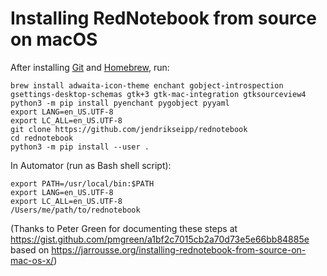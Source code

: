 # Installing RedNotebook from source on macOS

After installing [Git](https://git-scm.com/download/mac) and [Homebrew](https://docs.brew.sh/Installation), run:

    brew install adwaita-icon-theme enchant gobject-introspection gsettings-desktop-schemas gtk+3 gtk-mac-integration gtksourceview4
    python3 -m pip install pyenchant pygobject pyyaml
    export LANG=en_US.UTF-8
    export LC_ALL=en_US.UTF-8
    git clone https://github.com/jendrikseipp/rednotebook
    cd rednotebook
    python3 -m pip install --user .

In Automator (run as Bash shell script):

    export PATH=/usr/local/bin:$PATH
    export LANG=en_US.UTF-8
    export LC_ALL=en_US.UTF-8
    /Users/me/path/to/rednotebook

(Thanks to Peter Green for documenting these steps at
https://gist.github.com/pmgreen/a1bf2c7015cb2a70d73e5e66bb84885e based on
https://jarrousse.org/installing-rednotebook-from-source-on-mac-os-x/)
